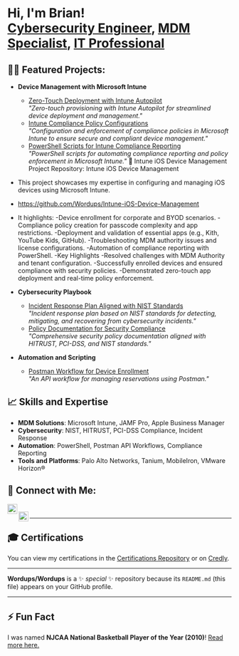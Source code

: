 <h1>Hi, I'm Brian! <br/><a href="https://github.com/Wordups/Wordups">Cybersecurity Engineer</a>, <a href="https://www.linkedin.com/in/yourlinkedinprofile">MDM Specialist</a>, <a href="https://yourportfolio.com">IT Professional</a></h1>

<h2>👨‍💻 Featured Projects:</h2>

- <b>Device Management with Microsoft Intune</b>
  - [Zero-Touch Deployment with Intune Autopilot](https://github.com/Wordups/Intune-ZeroTouch)  
    *"Zero-touch provisioning with Intune Autopilot for streamlined device deployment and management."*
  - [Intune Compliance Policy Configurations](https://github.com/Wordups/Intune-Compliance)  
    *"Configuration and enforcement of compliance policies in Microsoft Intune to ensure secure and compliant device management."*
  - [PowerShell Scripts for Intune Compliance Reporting](https://github.com/Wordups/Intune-Compliance-Scripts)  
    *"PowerShell scripts for automating compliance reporting and policy enforcement in Microsoft Intune."*
📱 Intune iOS Device Management Project
Repository: Intune iOS Device Management


- This project showcases my expertise in configuring and managing iOS devices using Microsoft Intune.
- https://github.com/Wordups/Intune-iOS-Device-Management
- It highlights:
-Device enrollment for corporate and BYOD scenarios.
-Compliance policy creation for passcode complexity and app restrictions.
-Deployment and validation of essential apps (e.g., Kith, YouTube Kids, GitHub).
-Troubleshooting MDM authority issues and license configurations.
-Automation of compliance reporting with PowerShell.
-Key Highlights
-Resolved challenges with MDM Authority and tenant configuration.
-Successfully enrolled devices and ensured compliance with security policies.
-Demonstrated zero-touch app deployment and real-time policy enforcement.

- <b>Cybersecurity Playbook</b>
  - [Incident Response Plan Aligned with NIST Standards](https://github.com/Wordups/Incident-Response-NIST)  
    *"Incident response plan based on NIST standards for detecting, mitigating, and recovering from cybersecurity incidents."*
  - [Policy Documentation for Security Compliance](https://github.com/Wordups/Security-Policies)  
    *"Comprehensive security policy documentation aligned with HITRUST, PCI-DSS, and NIST standards."*

- <b>Automation and Scripting</b>
  - [Postman Workflow for Device Enrollment](https://github.com/Wordups/Reservation-API)  
    *"An API workflow for managing reservations using Postman."*

<h2>📈 Skills and Expertise</h2>

- **MDM Solutions**: Microsoft Intune, JAMF Pro, Apple Business Manager
- **Cybersecurity**: NIST, HITRUST, PCI-DSS Compliance, Incident Response
- **Automation**: PowerShell, Postman API Workflows, Compliance Reporting
- **Tools and Platforms**: Palo Alto Networks, Tanium, MobileIron, VMware Horizon®

<h2>🤝 Connect with Me:</h2>

[<img align="left" alt="Brian | LinkedIn" width="22px" src="https://cdn.jsdelivr.net/npm/simple-icons@v3/icons/linkedin.svg" />][linkedin]  
[<img align="left" alt="Brian | GitHub" width="22px" src="https://cdn.jsdelivr.net/npm/simple-icons@v3/icons/github.svg" />][github]

[linkedin]: https://linkedin.com/in/yourlinkedinprofile  
[github]: https://github.com/Wordups/Wordups  

---

<h2>🎓 Certifications</h2>

You can view my certifications in the [Certifications Repository](https://github.com/Wordups/Certifications) or on [Credly](https://www.credly.com/users/brian-word.df252e4d).

---

**Wordups/Wordups** is a ✨ _special_ ✨ repository because its `README.md` (this file) appears on your GitHub profile.

---

<h2>⚡ Fun Fact</h2>

I was named **NJCAA National Basketball Player of the Year (2010)**! [Read more here.](https://www.njcaa.org/sports/mbkb/2009-10/releases/2010-04-12_11171.html)
